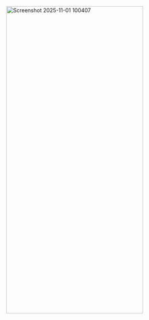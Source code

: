 <img width="361" height="808" alt="Screenshot 2025-11-01 100407" src="https://github.com/user-attachments/assets/58a7fc67-2c7f-456a-9425-24e3634b146c" />
